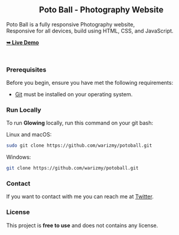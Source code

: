 <h2 align="center">Poto Ball - Photography Website</h2>

  Poto Ball is a fully responsive Photography website, <br />Responsive for all devices, build using HTML, CSS, and JavaScript.

  <a href="https://pottoball.netlify.app/"><strong>➥ Live Demo</strong></a>

</div>

<br />

### Prerequisites

Before you begin, ensure you have met the following requirements:

* [Git](https://git-scm.com/downloads "Download Git") must be installed on your operating system.

### Run Locally

To run **Glowing** locally, run this command on your git bash:

Linux and macOS:

```bash
sudo git clone https://github.com/warizmy/potoball.git
```

Windows:

```bash
git clone https://github.com/warizmy/potoball.git
```

### Contact

If you want to contact with me you can reach me at [Twitter](https://www.twitter.com/abidrzmi).

### License

This project is **free to use** and does not contains any license.
